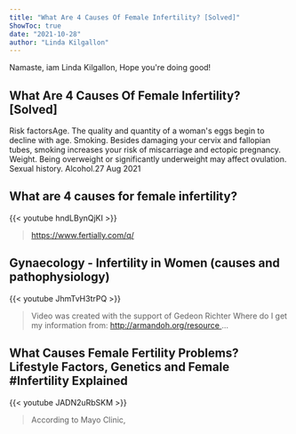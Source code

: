 ```yaml
---
title: "What Are 4 Causes Of Female Infertility? [Solved]"
ShowToc: true 
date: "2021-10-28"
author: "Linda Kilgallon" 
---
```


Namaste, iam Linda Kilgallon, Hope you're doing good!
## What Are 4 Causes Of Female Infertility? [Solved]
Risk factorsAge. The quality and quantity of a woman's eggs begin to decline with age. 
 Smoking. Besides damaging your cervix and fallopian tubes, smoking increases your risk of miscarriage and ectopic pregnancy. 
 Weight. Being overweight or significantly underweight may affect ovulation. 
 Sexual history. 
 Alcohol.27 Aug 2021

## What are 4 causes for female infertility?
{{< youtube hndLBynQjKI >}}
>https://www.fertially.com/q/

## Gynaecology - Infertility in Women (causes and pathophysiology)
{{< youtube JhmTvH3trPQ >}}
>Video was created with the support of Gedeon Richter Where do I get my information from: http://armandoh.org/resource ...

## What Causes Female Fertility Problems? Lifestyle Factors, Genetics and Female #Infertility Explained
{{< youtube JADN2uRbSKM >}}
>According to Mayo Clinic, 

